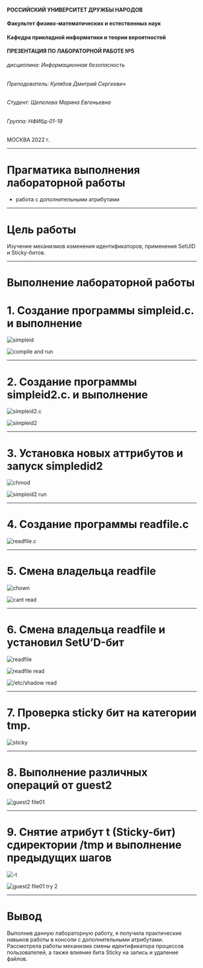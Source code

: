 

#### РОССИЙСКИЙ УНИВЕРСИТЕТ ДРУЖБЫ НАРОДОВ
#### Факультет физико-математических и естественных наук  
#### Кафедра прикладной информатики и теории вероятностей 
#### ПРЕЗЕНТАЦИЯ ПО ЛАБОРАТОРНОЙ РАБОТЕ №5

###### дисциплина: Информационная безопасность
###### Преподователь: Кулябов Дмитрий Сергеевич
###### Студент: Щепелева Марина Евгеньевна
###### Группа: НФИбд-01-19
МОСКВА
2022 г.

---

# **Прагматика выполнения лабораторной работы**

- работа с дополнительными атрибутами

---

# **Цель работы**

Изучение механизмов изменения идентификаторов, применения SetUID и Sticky-битов.

---

# **Выполнение лабораторной работы**

# 1. Создание программы simpleid.c. и выполнение
![simpleid](img/1.png "simpleid.c")


![compile and run](img/2.png "compile and run")

---

# 2. Создание программы simpleid2.c. и выполнение
![simpleid2.c](img/3.png "simpleid2.c")


![simpleid2](img/4.png "simpleid2")

---

# 3. Установка новых аттрибутов и запуск simpledid2
![chmod](img/5.png "chmod")


![simpleid2 run](img/6.png "simpleid2 run")

---

# 4. Создание программы readfile.c
![readfile.c](img/7.png "readfile.c")

---

# 5. Смена владельца readfile
![chown](img/8.png "chown")


![cant read](img/9.png "cant read")

---

# 6. Смена владельца readfile и установил SetU’D-бит
![readfile](img/10.png "readfile")


![readfile read](img/11.png "readfile read")


![/etc/shadow read](img/12.png "/etc/shadow read")

---

# 7. Проверка sticky бит на категории tmp.

![sticky](img/13.png "sticky")

---

# 8. Выполнение различных операций от guest2

![guest2 file01](img/14.png "guest2 file01")

---

# 9. Снятие атрибут t (Sticky-бит) сдиректории /tmp и выполнение предыдущих шагов

![-t](img/15.png "-t")


![guest2 file01 try 2](img/16.png "guest2 file01 try 2")

---

# Вывод

Выполнив данную лабораторную работу, я получила практические навыков работы в консоли с дополнительными атрибутами. Рассмотрела работы механизма смены идентификатора процессов пользователей, а также влияние бита Sticky на запись и удаление файлов.